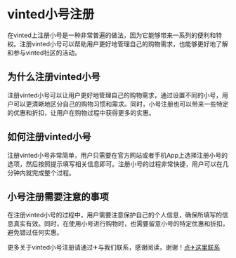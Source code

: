# vinted小号注册

在vinted上注册小号是一种非常普遍的做法，因为它能够带来一系列的便利和特权。注册vinted小号可以帮助用户更好地管理自己的购物需求，也能够更好地了解和参与vinted社区的活动。

## 为什么注册vinted小号

注册vinted小号可以让用户更好地管理自己的购物需求，通过设置不同的小号，用户可以更清晰地区分自己的购物习惯和需求。同时，小号注册也可以带来一些特定的优惠和折扣，让用户在购物过程中获得更多的实惠。

## 如何注册vinted小号

注册vinted小号非常简单，用户只需要在官方网站或者手机App上选择注册小号的选项，然后按照提示填写相关信息即可。注册小号的过程非常快捷，用户可以在几分钟内就完成整个过程。

## 小号注册需要注意的事项

在注册vinted小号的过程中，用户需要注意保护自己的个人信息，确保所填写的信息真实有效。同时，在使用小号进行购物时，也需要留意小号的特定优惠和折扣，避免错过任何实惠。

更多关于vinted小号注册请通过✈与我们联系，感谢阅读，谢谢！[点✈这里联系](https://lm.k02.cc)